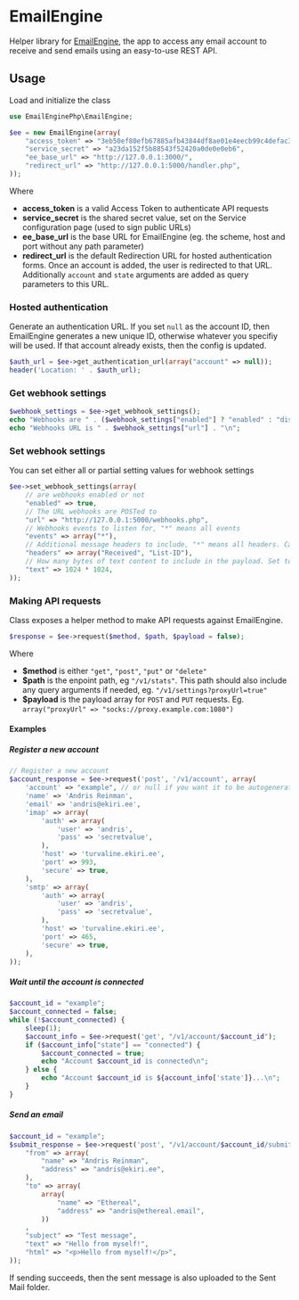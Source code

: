 # EmailEngine

Helper library for [EmailEngine](https://emailengine.app/), the app to access any email account to receive and send emails using an easy-to-use REST API.

## Usage

Load and initialize the class

```php
use EmailEnginePhp\EmailEngine;

$ee = new EmailEngine(array(
    "access_token" => "3eb50ef80efb67885afb43844df8ae01e4eecb99c4defac3aa37ec5b8b4f1339",
    "service_secret" => "a23da152f5b88543f52420a0de0e0eb6",
    "ee_base_url" => "http://127.0.0.1:3000/",
    "redirect_url" => "http://127.0.0.1:5000/handler.php",
));
```

Where

- **access_token** is a valid Access Token to authenticate API requests
- **service_secret** is the shared secret value, set on the Service configuration page (used to sign public URLs)
- **ee_base_url** is the base URL for EmailEngine (eg. the scheme, host and port without any path parameter)
- **redirect_url** is the default Redirection URL for hosted authentication forms. Once an account is added, the user is redirected to that URL. Additionally `account` and `state` arguments are added as query parameters to this URL.

### Hosted authentication

Generate an authentication URL. If you set `null` as the account ID, then EmailEngine generates a new unique ID, otherwise whatever you specifiy will be used. If that account already exists, then the config is updated.

```php
$auth_url = $ee->get_authentication_url(array("account" => null));
header('Location: ' . $auth_url);
```

### Get webhook settings

```php
$webhook_settings = $ee->get_webhook_settings();
echo "Webhooks are " . ($webhook_settings["enabled"] ? "enabled" : "disabled") . "\n";
echo "Webhooks URL is " . $webhook_settings["url"] . "\n";
```

### Set webhook settings

You can set either all or partial setting values for webhook settings

```php
$ee->set_webhook_settings(array(
    // are webhooks enabled or not
    "enabled" => true,
    // The URL webhooks are POSTed to
    "url" => "http://127.0.0.1:5000/webhooks.php",
    // Webhooks events to listen for, "*" means all events
    "events" => array("*"),
    // Additional message headers to include, "*" means all headers. Case insensitive.
    "headers" => array("Received", "List-ID"),
    // How many bytes of text content to include in the payload. Set to 0 or false to disable
    "text" => 1024 * 1024,
));
```

### Making API requests

Class exposes a helper method to make API requests against EmailEngine.

```php
$response = $ee->request($method, $path, $payload = false);
```

Where

- **$method** is either `"get"`, `"post"`, `"put"` or `"delete"`
- **$path** is the enpoint path, eg `"/v1/stats"`. This path should also include any query arguments if needed, eg. `"/v1/settings?proxyUrl=true"`
- **$payload** is the payload array for `POST` and `PUT` requests. Eg. `array("proxyUrl" => "socks://proxy.example.com:1080")`

#### Examples

##### Register a new account

```php
// Register a new account
$account_response = $ee->request('post', '/v1/account', array(
    'account' => "example", // or null if you want it to be autogenerated by EmailEngine
    'name' => 'Andris Reinman',
    'email' => 'andris@ekiri.ee',
    'imap' => array(
        'auth' => array(
            'user' => 'andris',
            'pass' => 'secretvalue',
        ),
        'host' => 'turvaline.ekiri.ee',
        'port' => 993,
        'secure' => true,
    ),
    'smtp' => array(
        'auth' => array(
            'user' => 'andris',
            'pass' => 'secretvalue',
        ),
        'host' => 'turvaline.ekiri.ee',
        'port' => 465,
        'secure' => true,
    ),
));
```

##### Wait until the account is connected

```php
$account_id = "example";
$account_connected = false;
while (!$account_connected) {
    sleep(1);
    $account_info = $ee->request('get', "/v1/account/$account_id");
    if ($account_info["state"] == "connected") {
        $account_connected = true;
        echo "Account $account_id is connected\n";
    } else {
        echo "Account $account_id is ${account_info['state']}...\n";
    }
}
```

##### Send an email

```php
$account_id = "example";
$submit_response = $ee->request('post', "/v1/account/$account_id/submit", array(
    "from" => array(
        "name" => "Andris Reinman",
        "address" => "andris@ekiri.ee",
    ),
    "to" => array(
        array(
            "name" => "Ethereal",
            "address" => "andris@ethereal.email",
        ))
    ,
    "subject" => "Test message",
    "text" => "Hello from myself!",
    "html" => "<p>Hello from myself!</p>",
));
```

If sending succeeds, then the sent message is also uploaded to the Sent Mail folder.
